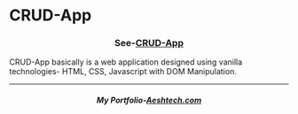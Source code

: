 # CRUD-App
<h3 align="center">See-<a href="https://aeshtech.github.io/CRUD-App/index.html" title="Covid !9 India Tracker">CRUD-App</a></h3>
CRUD-App basically is a web application designed using vanilla technologies- HTML, CSS, Javascript with DOM Manipulation. 
<hr>
<h5 align="center">My Portfolio-<a href="https://aeshtech.com">Aeshtech.com</a></h5>
